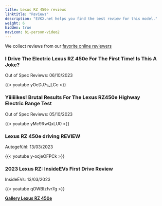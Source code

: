 ```yaml
---
title: Lexus RZ 450e reviews
linktitle: "Reviews"
description: "EVKX.net helps you find the best review for this model."
weight: 6
hidden: true
navicon: bi-person-video2
---
```

We collect reviews from our [favorite online reviewers](../../../../../guides/evreviewers/)

<div class="container text-center shadow p-2 pe-4 mb-5 bg-body-tertiary rounded border">
<h3>I Drive The Electric Lexus RZ 450e For The First Time! Is This A Joke?</h3>
<p>Out of Spec Reviews: 06/10/2023</p>

{{< youtube yOeDJ7s_LCc >}}

</div>
<div class="container text-center shadow p-2 pe-4 mb-5 bg-body-tertiary rounded border">
<h3>Yiiiiiikes! Brutal Results For The Lexus RZ450e Highway Electric Range Test</h3>
<p>Out of Spec Reviews: 05/10/2023</p>

{{< youtube yMc9RwQxLU0 >}}

</div>
<div class="container text-center shadow p-2 pe-4 mb-5 bg-body-tertiary rounded border">
<h3>Lexus RZ 450e driving REVIEW</h3>
<p>Autogefühl: 13/03/2023</p>

{{< youtube y-ocjeOFPCk >}}

</div>
<div class="container text-center shadow p-2 pe-4 mb-5 bg-body-tertiary rounded border">
<h3>2023 Lexus RZ: InsideEVs First Drive Review</h3>
<p>InsideEVs: 13/03/2023</p>

{{< youtube qOWBIzfvr7g >}}

</div>
<div class="mt-3 mb-3">
<a href="../gallery/" class="text-decoration-none text-black">
<strong><i class="bi-arrow-left"></i>Gallery  </strong>
</a>
<a href="../" class="text-decoration-none text-black float-end">
<strong>Lexus RZ 450e <i class="bi-arrow-right"></i></strong>
</a>
</div>
